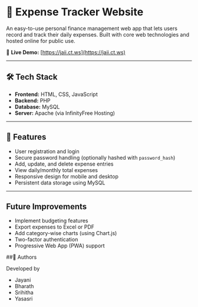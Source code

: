 # 💸 Expense Tracker Website

An easy-to-use personal finance management web app that lets users record and track their daily expenses. Built with core web technologies and hosted online for public use.

🔗 **Live Demo:** [https://jaii.ct.ws](https://jaii.ct.ws)

---

## 🛠 Tech Stack

- **Frontend:** HTML, CSS, JavaScript  
- **Backend:** PHP  
- **Database:** MySQL  
- **Server:** Apache (via InfinityFree Hosting)

---

## 🚀 Features

- User registration and login
- Secure password handling (optionally hashed with `password_hash`)
- Add, update, and delete expense entries
- View daily/monthly total expenses
- Responsive design for mobile and desktop
- Persistent data storage using MySQL

---



## Future Improvements

- Implement budgeting features
- Export expenses to Excel or PDF
- Add category-wise charts (using Chart.js)
- Two-factor authentication
- Progressive Web App (PWA) support

##🧑 Authors

Developed by 

- Jayani
- Bharath
- Srihitha
- Yasasri


